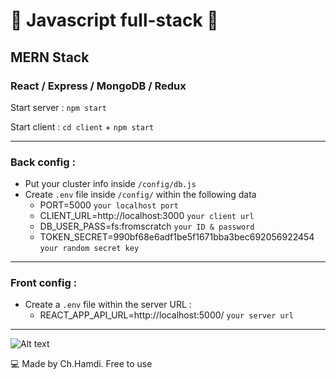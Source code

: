 # 🚀 Javascript full-stack 🚀
## MERN Stack
### React / Express / MongoDB / Redux

Start server : `npm start`

Start client : `cd client` + `npm start`

_____________________________

### Back config :

* Put your cluster info inside `/config/db.js`
* Create `.env` file inside `/config/` within the following data
  - PORT=5000 `your localhost port`
  - CLIENT_URL=http://localhost:3000 `your client url`
  - DB_USER_PASS=fs:fromscratch `your ID & password`
  - TOKEN_SECRET=990bf68e6adf1be5f1671bba3bec692056922454 `your random secret key`
  
_________________________
  
### Front config : 
* Create a `.env` file within the server URL :
  - REACT_APP_API_URL=http://localhost:5000/ `your server url`
    
_____________________________

![Alt text](/client/public/img/screenshot.jpg "Screenshot")

  
💻 Made by Ch.Hamdi. Free to use 
